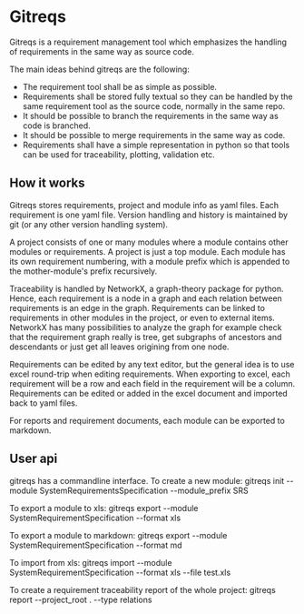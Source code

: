 # Gitreqs

Gitreqs is a requirement management tool which emphasizes the handling of requirements in the same way as source code.

The main ideas behind gitreqs are the following:
  - The requirement tool shall be as simple as possible.
  - Requirements shall be stored fully textual so they can be handled by the same requirement tool as the source code, normally in the same repo.
  - It should be possible to branch the requirements in the same way as code is branched.
  - It should be possible to merge requirements in the same way as code.
  - Requirements shall have a simple representation in python so that tools can be used for traceability, plotting, validation etc.

## How it works
Gitreqs stores requirements, project and module info as yaml files. Each requirement is one yaml file.
Version handling and history is maintained by git (or any other version handling system).

A project consists of one or many modules where a module contains other modules or requirements. A project is just a top module.
Each module has its own requirement numbering, with a module prefix which is appended to the mother-module's prefix recursively.

Traceability is handled by NetworkX, a graph-theory package for python. Hence, each requirement is a node in a graph and each relation between requirements is an edge in the graph. Requirements can be linked to requirements in other modules in the project, or even to external items. NetworkX has many possibilities to analyze the graph for example check that the requirement graph really is tree, get subgraphs of ancestors and descendants or just get all leaves origining from one node.

Requirements can be edited by any text editor, but the general idea is to use excel round-trip when editing requirements. When exporting to excel, each requirement will be a row and each field in the requirement will be a column. Requirements can be edited or added in the excel document and imported back to yaml files.

For reports and requirement documents, each module can be exported to markdown.

## User api
gitreqs has a commandline interface.
To create a new module:
  gitreqs init --module SystemRequirementsSpecification --module_prefix SRS 

To export a module to xls:
  gitreqs export --module SystemRequirementSpecification --format xls

To export a module to markdown:
  gitreqs export --module SystemRequirementSpecification --format md

To import from xls:
  gitreqs import --module SystemRequirementSpecification --format xls --file test.xls

To create a requirement traceability report of the whole project:
  gitreqs report --project_root . --type relations
